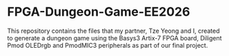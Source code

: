 # FPGA-Dungeon-Game-EE2026
This repository contains the files that my partner, Tze Yeong and I, created to generate a dungeon game using the Basys3 Artix-7 FPGA board, Diligent Pmod OLEDrgb and PmodMIC3 peripherals as part of our final project.
